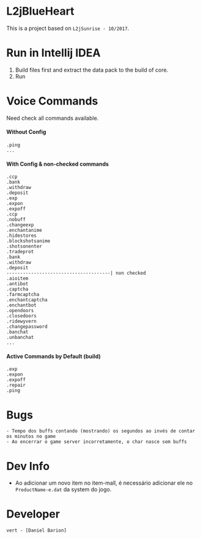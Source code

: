 # L2jBlueHeart
This is a project based on `L2jSunrise - 10/2017`.

# Run in Intellij IDEA
1. Build files first and extract the data pack to the build of core.
1. Run

# Voice Commands
Need check all commands available.

#### Without Config
```
.ping
...
```
#### With Config &  non-checked commands
```
.ccp
.bank
.withdraw
.deposit
.exp
.expon
.expoff
.ccp
.nobuff
.changeexp
.enchantanime
.hidestores
.blockshotsanime
.shotsonenter
.tradeprot
.bank
.withdraw
.deposit
--------------------------------------| non checked
.aioitem
.antibot
.captcha
.farmcaptcha
.enchantcaptcha
.enchantbot
.opendoors
.closedoors
.ridewyvern
.changepassword
.banchat
.unbanchat
...
```
#### Active Commands by Default (build)
```
.exp
.expon
.expoff
.repair
.ping
```

# Bugs
```
- Tempo dos buffs contando (mostrando) os segundos ao invés de contar os minutos no game
- Ao encerrar o game server incorretamente, o char nasce sem buffs
```

# Dev Info
* Ao adicionar um novo item no item-mall, é necessário adicionar ele no `ProductName-e.dat` da system do jogo.

# Developer
`vert - [Daniel Barion]`